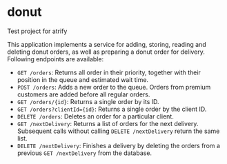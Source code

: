 # donut
Test project for atrify

This application implements a service for adding, storing, reading and deleting donut orders, as well as preparing a donut order for delivery. Following endpoints are available:

* `GET /orders`: Returns all order in their priority, together with their position in the queue and estimated wait time.
* `POST /orders`: Adds a new order to the queue. Orders from premium customers are added before all regular orders.
* `GET /orders/{id}`: Returns a single order by its ID.
* `GET /orders?clientId={id}`: Returns a single order by the client ID.
* `DELETE /orders`: Deletes an order for a particular client.
* `GET /nextDelivery`: Returns a list of orders for the next delivery. Subsequent calls without calling `DELETE /nextDelivery` return the same list.
* `DELETE /nextDelivery`: Finishes a delivery by deleting the orders from a previous `GET /nextDelivery` from the database.
